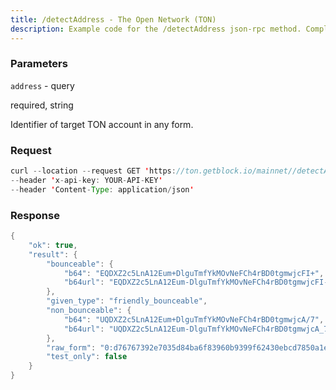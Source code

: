 ```yaml
---
title: /detectAddress - The Open Network (TON)
description: Example code for the /detectAddress json-rpc method. Сomplete guide on how to use /detectAddress json-rpc in GetBlock.io Web3 documentation.
---
```


### Parameters


`address` - query

required, string

Identifier of target TON account in any form.

### Request

``` java
curl --location --request GET 'https://ton.getblock.io/mainnet//detectAddress?address=EQDXZ2c5LnA12Eum-DlguTmfYkMOvNeFCh4rBD0tgmwjcFI-' 
--header 'x-api-key: YOUR-API-KEY' 
--header 'Content-Type: application/json'
```

###  Response

``` java
{
    "ok": true,
    "result": {
        "bounceable": {
            "b64": "EQDXZ2c5LnA12Eum+DlguTmfYkMOvNeFCh4rBD0tgmwjcFI+",
            "b64url": "EQDXZ2c5LnA12Eum-DlguTmfYkMOvNeFCh4rBD0tgmwjcFI-"
        },
        "given_type": "friendly_bounceable",
        "non_bounceable": {
            "b64": "UQDXZ2c5LnA12Eum+DlguTmfYkMOvNeFCh4rBD0tgmwjcA/7",
            "b64url": "UQDXZ2c5LnA12Eum-DlguTmfYkMOvNeFCh4rBD0tgmwjcA_7"
        },
        "raw_form": "0:d76767392e7035d84ba6f83960b9399f62430ebcd7850a1e2b043d2d826c2370",
        "test_only": false
    }
}
```

